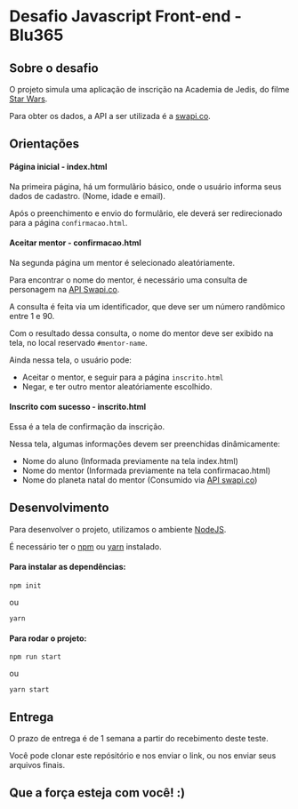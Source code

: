 # Desafio Javascript Front-end - Blu365

## Sobre o desafio

O projeto simula uma aplicação de inscrição na Academia de Jedis, do filme [Star Wars](https://pt.wikipedia.org/wiki/Star_Wars).

Para obter os dados, a API a ser utilizada é a [swapi.co](https://swapi.co/).


## Orientações

#### Página inicial - index.html
Na primeira página, há um formulãrio básico, onde o usuário informa seus dados de cadastro. (Nome, idade e email).

Após o preenchimento e envio do formulãrio, ele deverá ser redirecionado para a página `confirmacao.html`.


#### Aceitar mentor - confirmacao.html
Na segunda página um mentor é selecionado aleatóriamente.

Para encontrar o nome do mentor, é necessário uma consulta de personagem na [API Swapi.co](https://swapi.co/documentation#people).

A consulta é feita via um identificador, que deve ser um número randômico entre 1 e 90.

Com o resultado dessa consulta, o nome do mentor deve ser exibido na tela, no local reservado `#mentor-name`.

Ainda nessa tela, o usuário pode:

- Aceitar o mentor, e seguir para a página `inscrito.html`
- Negar, e ter outro mentor aleatóriamente escolhido.


#### Inscrito com sucesso - inscrito.html

Essa é a tela de confirmação da inscrição.

Nessa tela, algumas informações devem ser preenchidas dinâmicamente:

- Nome do aluno (Informada previamente na tela index.html)
- Nome do mentor (Informada previamente na tela confirmacao.html)
- Nome do planeta natal do mentor (Consumido via [API swapi.co](https://swapi.co/documentation))


## Desenvolvimento

Para desenvolver o projeto, utilizamos o ambiente [NodeJS](https://nodejs.org/en/).

É necessário ter o [npm](https://www.npmjs.com/get-npm) ou [yarn](https://yarnpkg.com/pt-BR/) instalado.

#### Para instalar as dependências:
```
npm init
```
ou
```
yarn
```


#### Para rodar o projeto:
```
npm run start
```
ou
```
yarn start
```

## Entrega
O prazo de entrega é de 1 semana a partir do recebimento deste teste.

Você pode clonar este repósitório e nos enviar o link, ou nos enviar seus arquivos finais.

## Que a força esteja com você! :)